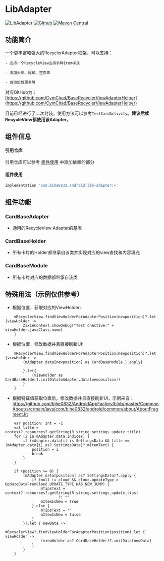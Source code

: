 # LibAdapter

![LibAdapter](https://img.shields.io/badge/AndroidAppFactory-LibAdapter-brightgreen)
[ ![Github](https://img.shields.io/badge/Github-LibAdapter-brightgreen?style=social) ](https://github.com/bihe0832/AndroidAppFactory/tree/master/LibAdapter)
[ ![Maven Central](https://img.shields.io/maven-central/v/com.bihe0832.android/lib-adapter) ](https://search.maven.org/artifact/com.bihe0832.android/lib-adapter)

## 功能简介

一个更丰富和强大的RecyclerAdapter框架，可以支持：
	
	- 支持一个RecycleView支持多种Item样式
	
	- 添加头部、尾部、空页面
	
	- 自动加载更多等
	
对应GitHub为：[https://github.com/CymChad/BaseRecyclerViewAdapterHelper](https://github.com/CymChad/BaseRecyclerViewAdapterHelper)

目前已经进行了二次封装，使用方法可以参考`TestCardActivity`。**建议后续RecycleView都使用该Adapter**。

## 组件信息

#### 引用仓库

引用仓库可以参考 [组件使用](./../start.md) 中添加依赖的部分

#### 组件使用

```groovy
implementation 'com.bihe0832.android:lib-adapter:+'
```

## 组件功能

### CardBaseAdapter

- 通用的RecycleView Adapter的基类

### CardBaseHolder

-  所有卡片的Holder都继承自该类并实现对应的view查找和内容填充

### CardBaseModule

- 所有卡片对应的数据都继承自该类

## 特殊用法（示例仅供参考）

- 根据位置，获取对应的ViewHolder:

```
	mRecyclerView.findViewHolderForAdapterPosition(newposition)?.let {viewHolder ->
		ZixieContext.showDebug("Test onActive:" + viewHolder.javaClass.name)
	}
```

- 根据位置，修改数据并且直接刷新UI:

```
	mRecyclerView.findViewHolderForAdapterPosition(newposition)?.let {viewHolder ->
		(mAdapter.data[newposition] as CardBaseModule ).apply{

		}.let{
			(viewHolder as CardBaseHolder).initData(mAdapter.data[newposition])
		}
	}
```

- 根据特征值获取位置后，修改数据并且直接刷新UI，示例来自：https://github.com/bihe0832/AndroidAppFactory/blob/master/CommonAbout/src/main/java/com/bihe0832/android/common/about/AboutFragment.kt

```
	var position: Int = -1
	val title = context?.resources?.getString(R.string.settings_update_title)
	for (i in mAdapter.data.indices) {
		if (mAdapter.data[i] is SettingsData && title == (mAdapter.data[i] as? SettingsData)?.mItemText) {
			position = i
			break
		}
	}

	if (position >= 0) {
		(mAdapter.data[position] as? SettingsData)?.apply {
			if (null != cloud && cloud.updateType > UpdateDataFromCloud.UPDATE_TYPE_HAS_NEW_JUMP) {
				mTipsText = context?.resources?.getString(R.string.settings_update_tips)
						?: ""
				mItemIsNew = true
			} else {
				mTipsText = ""
				mItemIsNew = false
			}
		}?.let { newData ->
			mRecyclerView?.findViewHolderForAdapterPosition(position).let { viewHolder ->
				(viewHolder as? CardBaseHolder)?.initData(newData)
			}
		}
	}
```
